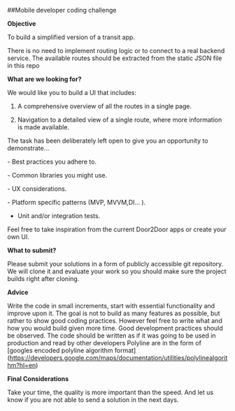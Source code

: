 ##Mobile developer coding challenge

**Objective**

To build a simplified version of a transit app.

There is no need to implement routing logic or to connect to a real backend service. The available routes should be extracted from the static JSON file in this repo

**What are we looking for?**

We would like you to build a UI that includes:

1. A comprehensive overview of all the routes in a single page.

2. Navigation to a detailed view of a single route, where more information is made available.


The task has been deliberately left open to give you an opportunity to demonstrate...

­- Best practices you adhere to.

­- Common libraries you might use.

­- UX considerations.

­- Platform specific patterns (MVP, MVVM,DI... ).

- Unit and/or integration tests.

Feel free to take inspiration from the current Door2Door apps or create your own UI.

**What to submit?**

Please submit your solutions in a form of publicly accessible git repository. We will clone it and evaluate your work so you should make sure the project builds right after cloning.

**Advice**

­Write the code in small increments, start with essential functionality and improve upon it. The goal is not to build as many features as possible, but rather to show good coding practices. However feel free to write what and how you would build given more time. 
­Good development practices should be observed. The code should be written as if it was going to be used in production and read by other developers 
­Polyline are in the form of [googles encoded polyline algorithm format] (https://developers.google.com/maps/documentation/utilities/polylinealgorithm?hl=en)

**Final Considerations**

Take your time, the quality is more important than the speed. And let us know if you are not able to send a solution in the next days.
